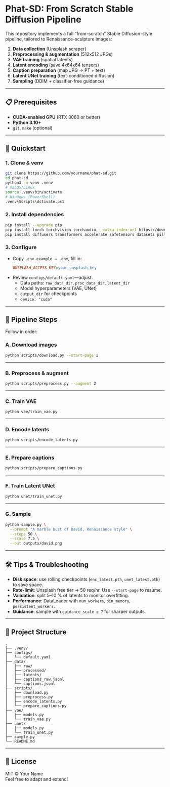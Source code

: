 # Phat-SD: From Scratch Stable Diffusion Pipeline

This repository implements a full “from-scratch” Stable Diffusion-style pipeline, tailored to Renaissance-sculpture images:

1. **Data collection** (Unsplash scraper)  
2. **Preprocessing & augmentation** (512x512 JPGs)  
3. **VAE training** (spatial latents)  
4. **Latent encoding** (save 4x64x64 tensors)  
5. **Caption preparation** (map JPG → PT + text)  
6. **Latent UNet training** (text-conditioned diffusion)  
7. **Sampling** (DDIM + classifier-free guidance)

---

## 📋 Prerequisites

- **CUDA-enabled GPU** (RTX 3060 or better)  
- **Python 3.10+**  
- `git`, `make` (optional)

---

## 🚀 Quickstart

### 1. Clone & venv

```bash
git clone https://github.com/yourname/phat-sd.git
cd phat-sd
python3 -m venv .venv
# macOS/Linux
source .venv/bin/activate
# Windows (PowerShell)
.venv\Scripts\Activate.ps1
```

### 2. Install dependencies

```bash
pip install --upgrade pip
pip install torch torchvision torchaudio --extra-index-url https://download.pytorch.org/whl/cu117
pip install diffusers transformers accelerate safetensors datasets pillow tqdm pyyaml requests einops xformers
```

### 3. Configure

- Copy `.env.example → .env`, fill in:
  ```ini
  UNSPLASH_ACCESS_KEY=your_unsplash_key
  ```
- Review `configs/default.yaml`—adjust:
  - Data paths: `raw_data_dir`, `proc_data_dir`, `latent_dir`  
  - Model hyperparameters (VAE, UNet)  
  - `output_dir` for checkpoints  
  - `device: "cuda"`  

---

## 🔧 Pipeline Steps

Follow in order:

### A. Download images

```bash
python scripts/download.py --start-page 1
```

---

### B. Preprocess & augment

```bash
python scripts/preprocess.py --augment 2
```

---

### C. Train VAE

```bash
python vae/train_vae.py
```

---

### D. Encode latents

```bash
python scripts/encode_latents.py
```

---

### E. Prepare captions

```bash
python scripts/prepare_captions.py
```

---

### F. Train Latent UNet

```bash
python unet/train_unet.py
```

---

### G. Sample

```bash
python sample.py \
  --prompt "A marble bust of David, Renaissance style" \
  --steps 50 \
  --scale 7.5 \
  --out outputs/david.png
```

---

## 🛠️ Tips & Troubleshooting

- **Disk space**: use rolling checkpoints (`enc_latest.pth`, `unet_latest.pth`) to save space.  
- **Rate-limit**: Unsplash free tier → 50 req/hr. Use `--start-page` to resume.  
- **Validation**: split 5–10 % of latents to monitor overfitting.  
- **Performance**: DataLoader with `num_workers`, `pin_memory`, `persistent_workers`.  
- **Guidance**: sample with `guidance_scale ≥ 7` for sharper outputs.

---

## 📁 Project Structure

```
.
├── .venv/               
├── configs/
│   └── default.yaml
├── data/
│   ├── raw/
│   ├── processed/
│   ├── latents/
│   ├── captions_raw.jsonl
│   └── captions.jsonl
├── scripts/
│   ├── download.py
│   ├── preprocess.py
│   ├── encode_latents.py
│   └── prepare_captions.py
├── vae/
│   ├── models.py
│   └── train_vae.py
├── unet/
│   ├── models.py
│   └── train_unet.py
├── sample.py
└── README.md
```

---

## 📜 License

MIT © Your Name  
Feel free to adapt and extend!

